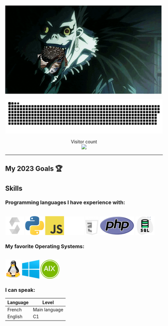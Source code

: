 ![](./sources/deathhhh.gif)

<a href=#><img src="./sources/contributions.svg"></a>

<p align="center"> 
  Visitor count<br>
  <img src="https://profile-counter.glitch.me/0xAymane/count.svg" />
</p>

***

## My 2023 Goals 🏆

## Skills

### Programming languages I have experience with:
<br>

<div>
<img src="./sources/solidity.png" alt="Solidity" height="60" />
<img src="./sources/python.png" alt="Python" height="60" />
<img src="./sources/javascript.png" alt="Javascript" height="60" margin="50" />
<img src="./sources/html.png" alt="HTML" height="60" />
<img src="./sources/css.png" alt="CSS" height="60" />
<img src="./sources/php.png" alt="PHP" height="60" />
<img src="./sources/sql.png" alt="SQL" height="60" />
</div>

### My favorite Operating Systems:
<br>

<div>
<img src="./sources/linux.png" alt="Linux" height="60" />
<img src="./sources/windows.png" alt="Windows" height="60" />
<img src="./sources/aix.png" alt="AIX" height="60" />
</div>

### I can speak:

Language | Level
-------- | --------
French   | Main language
English  | C1